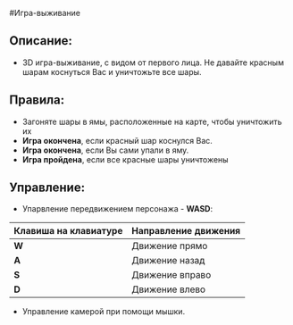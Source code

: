 #Игра-выживание

## Описание:

- 3D игра-выживание, с видом от первого лица. Не давайте красным шарам коснуться Вас и уничтожьте все шары.

## Правила:

- Загоняте шары в ямы, расположенные на карте, чтобы уничтожить их
- **Игра окончена**, если красный шар коснулся Вас.
- **Игра окончена**, если Вы сами упали в яму.
- **Игра пройдена**, если все красные шары уничтожены

## Управление:

- Упарвление передвижением персонажа - **WASD**:

| Клавиша на клавиатуре | Направление движения |
| --------------------- | -------------------- |
| **W** | Движение прямо | 
| **A** | Движение назад | 
| **S** | Движение вправо | 
| **D** | Движение влево | 

 - Управление камерой при помощи мышки.
